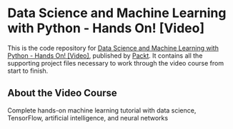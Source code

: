 


# Data Science and Machine Learning with Python - Hands On!  [Video]
This is the code repository for [Data Science and Machine Learning with Python - Hands On! [Video]](https://subscription.packtpub.com/video/big-data-and-business-intelligence/9781787127081), published by [Packt](https://www.packtpub.com/?utm_source=github). It contains all the supporting project files necessary to work through the video course from start to finish.
## About the Video Course
Complete hands-on machine learning tutorial with data science, TensorFlow, artificial intelligence, and neural networks 



